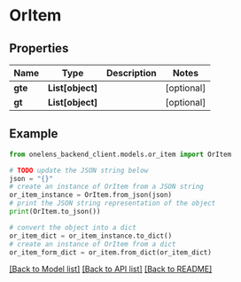 # OrItem


## Properties

Name | Type | Description | Notes
------------ | ------------- | ------------- | -------------
**gte** | **List[object]** |  | [optional] 
**gt** | **List[object]** |  | [optional] 

## Example

```python
from onelens_backend_client.models.or_item import OrItem

# TODO update the JSON string below
json = "{}"
# create an instance of OrItem from a JSON string
or_item_instance = OrItem.from_json(json)
# print the JSON string representation of the object
print(OrItem.to_json())

# convert the object into a dict
or_item_dict = or_item_instance.to_dict()
# create an instance of OrItem from a dict
or_item_form_dict = or_item.from_dict(or_item_dict)
```
[[Back to Model list]](../README.md#documentation-for-models) [[Back to API list]](../README.md#documentation-for-api-endpoints) [[Back to README]](../README.md)


